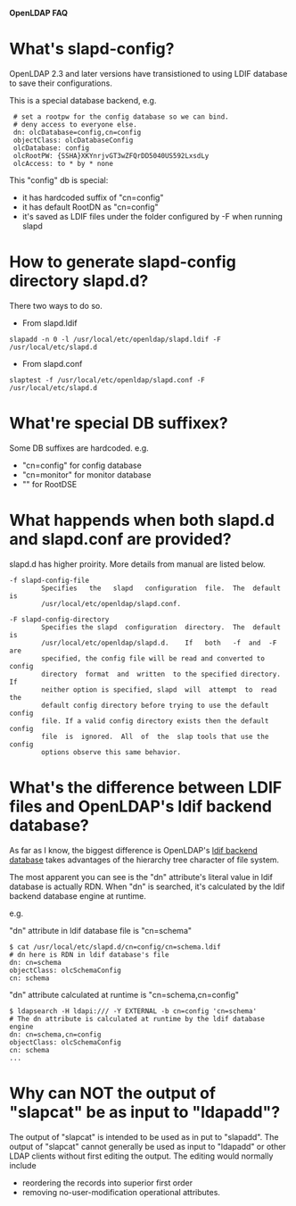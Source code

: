 **OpenLDAP FAQ**

# What's slapd-config?
OpenLDAP 2.3 and later versions have transistioned to using LDIF database to save their configurations.

This is a special database backend, e.g.
```
 # set a rootpw for the config database so we can bind.
 # deny access to everyone else.
 dn: olcDatabase=config,cn=config
 objectClass: olcDatabaseConfig
 olcDatabase: config
 olcRootPW: {SSHA}XKYnrjvGT3wZFQrDD5040US592LxsdLy
 olcAccess: to * by * none
```

This "config" db is special:

- it has hardcoded suffix of "cn=config"
- it has default RootDN as "cn=config"
- it's saved as LDIF files under the folder configured by -F when running slapd

# How to generate slapd-config directory slapd.d?
There two ways to do so.

- From slapd.ldif 
```
slapadd -n 0 -l /usr/local/etc/openldap/slapd.ldif -F /usr/local/etc/slapd.d 
```

- From slapd.conf
```
slaptest -f /usr/local/etc/openldap/slapd.conf -F /usr/local/etc/slapd.d
```

# What're special DB suffixex?
Some DB suffixes are hardcoded. e.g.
- "cn=config" for config database
- "cn=monitor" for monitor database
- "" for RootDSE

# What happends when both slapd.d and slapd.conf are provided?
slapd.d has higher proirity. More details from manual are listed below.
```
-f slapd-config-file
        Specifies   the   slapd   configuration  file.  The  default  is
        /usr/local/etc/openldap/slapd.conf.

-F slapd-config-directory
        Specifies the slapd  configuration  directory.  The  default  is
        /usr/local/etc/openldap/slapd.d.    If   both   -f  and  -F  are
        specified, the config file will be read and converted to  config
        directory  format  and  written  to the specified directory.  If
        neither option is specified, slapd  will  attempt  to  read  the
        default config directory before trying to use the default config
        file. If a valid config directory exists then the default config
        file  is  ignored.  All  of  the  slap tools that use the config
        options observe this same behavior.
```

# What's the difference between LDIF files and OpenLDAP's ldif backend database?
As far as I know, the biggest difference is OpenLDAP's [ldif backend database](https://www.openldap.org/doc/admin26/backends.html#LDIF) takes advantages of the hierarchy tree
character of file system.

The most apparent you can see is the "dn" attribute's literal value in ldif database is actually RDN.
When "dn" is searched, it's calculated by the ldif backend database engine at runtime.

e.g.

"dn" attribute in ldif database file is "cn=schema"
```
$ cat /usr/local/etc/slapd.d/cn=config/cn=schema.ldif
# dn here is RDN in ldif database's file
dn: cn=schema
objectClass: olcSchemaConfig
cn: schema
```

"dn" attribute calculated at runtime is "cn=schema,cn=config"
```
$ ldapsearch -H ldapi:/// -Y EXTERNAL -b cn=config 'cn=schema'
# The dn attribute is calculated at runtime by the ldif database engine
dn: cn=schema,cn=config
objectClass: olcSchemaConfig
cn: schema
...

```

# Why can NOT the output of "slapcat" be as input to "ldapadd"?
The output of "slapcat" is intended to be used as in put to "slapadd".
The output of "slapcat" cannot generally be used as input to "ldapadd" or other LDAP clients without
first editing the output. The editing would normally include 

* reordering the records into superior first order
* removing no-user-modification operational attributes.